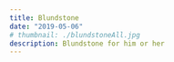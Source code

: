```yaml
---
title: Blundstone
date: "2019-05-06"
# thumbnail: ./blundstoneAll.jpg
description: Blundstone for him or her
---
```

